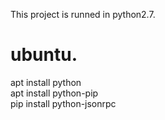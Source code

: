 This project is runned in python2.7.  
# ubuntu.  
apt install python  
apt install python-pip  
pip install python-jsonrpc  
 
